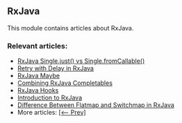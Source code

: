 ## RxJava

This module contains articles about RxJava.

### Relevant articles:
- [RxJava Single.just() vs Single.fromCallable()](https://www.baeldung.com/rxjava-single-just-single-fromcallable)
- [Retry with Delay in RxJava](https://www.baeldung.com/rxjava-retry-with-delay)
- [RxJava Maybe](https://www.baeldung.com/rxjava-maybe)
- [Combining RxJava Completables](https://www.baeldung.com/rxjava-completable)
- [RxJava Hooks](https://www.baeldung.com/rxjava-hooks)
- [Introduction to RxJava](https://www.baeldung.com/rx-java)
- [Difference Between Flatmap and Switchmap in RxJava](https://www.baeldung.com/rxjava-flatmap-switchmap)
- More articles: [[<-- Prev]](/rxjava-modules/rxjava-core)